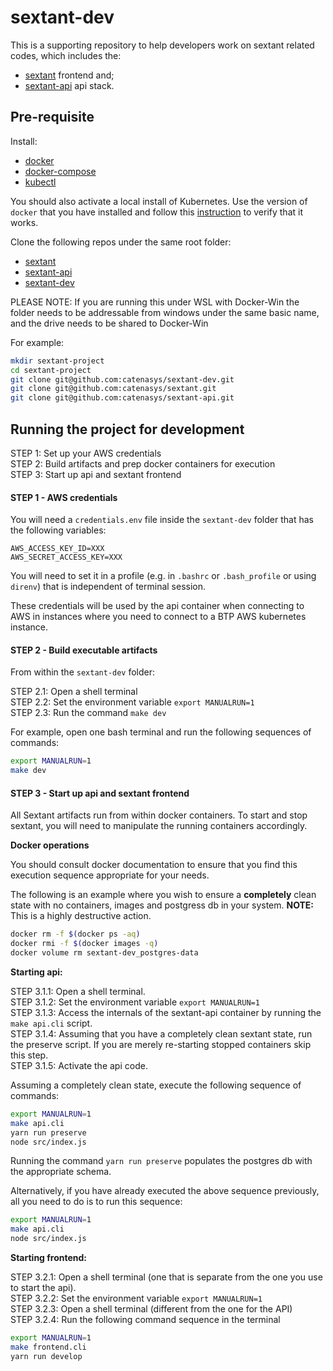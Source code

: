 # sextant-dev

This is a supporting repository to help developers work on sextant related codes, which includes the:

* [sextant](https://github.com/catenasys/sextant) frontend and;
* [sextant-api](https://github.com/catenasys/sextant-api) api stack.

## Pre-requisite

Install:

 * [docker](https://docs.docker.com/install/)
 * [docker-compose](https://docs.docker.com/compose/install/)
 * [kubectl](https://kubernetes.io/docs/tasks/tools/install-kubectl/)

You should also activate a local install of Kubernetes. Use the version of `docker` that you have installed and follow this [instruction](https://rominirani.com/tutorial-getting-started-with-kubernetes-with-docker-on-mac-7f58467203fd) to verify that it works.

Clone the following repos under the same root folder:

 * [sextant](https://github.com/catenasys/sextant)
 * [sextant-api](https://github.com/catenasys/sextant-api)
 * [sextant-dev](https://github.com/catenasys/sextant-dev)

PLEASE NOTE: If you are running this under WSL with Docker-Win the folder needs to be addressable from windows under the same basic name, and the drive needs to be shared to Docker-Win

For example:

```bash
mkdir sextant-project
cd sextant-project
git clone git@github.com:catenasys/sextant-dev.git
git clone git@github.com:catenasys/sextant.git
git clone git@github.com:catenasys/sextant-api.git
```

## Running the project for development

STEP 1: Set up your AWS credentials <br>
STEP 2: Build artifacts and prep docker containers for execution <br>
STEP 3: Start up api and sextant frontend <br>

#### STEP 1 - AWS credentials

You will need a `credentials.env` file inside the `sextant-dev` folder that has the following variables:

```
AWS_ACCESS_KEY_ID=XXX
AWS_SECRET_ACCESS_KEY=XXX
```

You will need to set it in a profile (e.g. in `.bashrc` or `.bash_profile` or using `direnv`) that is independent of terminal session.

These credentials will be used by the api container when connecting to AWS in instances where you need to connect to a BTP AWS kubernetes instance.

#### STEP 2 - Build executable artifacts

From within the `sextant-dev` folder:

STEP 2.1: Open a shell terminal <br>
STEP 2.2: Set the environment variable `export MANUALRUN=1` <br>
STEP 2.3: Run the command `make dev` <br>

For example, open one bash terminal and run the following sequences of commands:

```bash
export MANUALRUN=1
make dev
```

#### STEP 3 - Start up api and sextant frontend

All Sextant artifacts run from within docker containers. To start and stop sextant, you will need to manipulate the running containers accordingly.

**Docker operations**

You should consult docker documentation to ensure that you find this execution sequence appropriate for your needs.

The following is an example where you wish to ensure a **completely** clean state with no containers, images and postgress db in your system. **NOTE:** This is a highly destructive action.

```bash
docker rm -f $(docker ps -aq)
docker rmi -f $(docker images -q)
docker volume rm sextant-dev_postgres-data
```
**Starting api:**

STEP 3.1.1: Open a shell terminal. <br>
STEP 3.1.2: Set the environment variable `export MANUALRUN=1` <br>
STEP 3.1.3: Access the internals of the sextant-api container by running the `make api.cli` script. <br>
STEP 3.1.4: Assuming that you have a completely clean sextant state, run the preserve script. If you are merely re-starting stopped containers skip this step.<br>
STEP 3.1.5: Activate the api code.<br>

Assuming a completely clean state, execute the following sequence of commands:

```bash
export MANUALRUN=1
make api.cli
yarn run preserve
node src/index.js
```
Running the command `yarn run preserve` populates the postgres db with the appropriate schema.

Alternatively, if you have already executed the above sequence previously, all you need to do is to run this sequence:

```bash
export MANUALRUN=1
make api.cli
node src/index.js
```

**Starting frontend:**

STEP 3.2.1: Open a shell terminal (one that is separate from the one you use to start the api).<br>
STEP 3.2.2: Set the environment variable `export MANUALRUN=1`<br>
STEP 3.2.3: Open a shell terminal (different from the one for the API)<br>
STEP 3.2.4: Run the following command sequence in the terminal<br>

```bash
export MANUALRUN=1
make frontend.cli
yarn run develop
```

